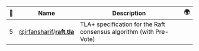 |:star2: | Name | Description | 🌍|
|---|---|---|---|
|5|[@irfansharif](https://github.com/irfansharif)/[**raft.tla**](https://github.com/irfansharif/raft.tla)|TLA+ specification for the Raft consensus algorithm (with Pre-Vote)||

